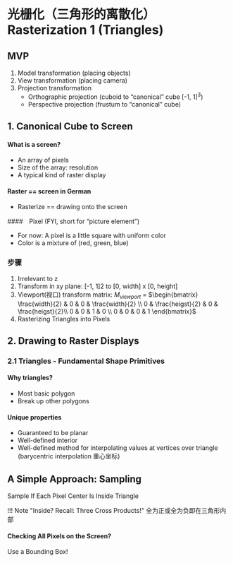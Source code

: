 # 光栅化（三角形的离散化） Rasterization 1 (Triangles)
## MVP
1. Model transformation (placing objects)
2. View transformation (placing camera)
3. Projection transformation
    - Orthographic projection (cuboid to “canonical” cube [-1, 1]$^3$)
    - Perspective projection (frustum to “canonical” cube)

## 1. Canonical Cube to Screen
#### What is a screen?
- An array of pixels
- Size of the array: resolution
- A typical kind of raster display 

#### Raster == screen in German
- Rasterize == drawing onto the screen

####　Pixel (FYI, short for “picture element”)
- For now: A pixel is a little square with uniform color
- Color is a mixture of (red, green, blue)

### 步骤
1. Irrelevant to z
2. Transform in xy plane: [-1, 1]2 to [0, width] x [0, height]
3. Viewport(视口) transform matrix:
$M_{viewport}$ = $\begin{bmatrix} \frac{width}{2} & 0 & 0 & \frac{width}{2} \\ 0 & \frac{heigst}{2} & 0 & \frac{heigst}{2}\\ 0 & 0 & 1 & 0 \\ 0 & 0 & 0 & 1 \end{bmatrix}$
4. Rasterizing Triangles into Pixels

## 2. Drawing to Raster Displays
### 2.1 Triangles - Fundamental Shape Primitives
#### Why triangles?
- Most basic polygon
- Break up other polygons

#### Unique properties
- Guaranteed to be planar
- Well-defined interior
- Well-defined method for interpolating values at vertices over triangle (barycentric interpolation 重心坐标)

## A Simple Approach: Sampling
Sample If Each Pixel Center Is Inside Triangle

!!! Note "Inside? Recall: Three Cross Products!"
    全为正或全为负即在三角形内部

#### Checking All Pixels on the Screen?
Use a Bounding Box!